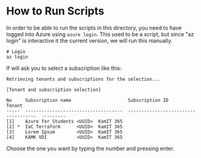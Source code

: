 # How to Run Scripts

In order to be able to run the scripts in this directory, you need to have logged into Azure using `azure login`. This used to be a script, but since "az login" is interactive it the current version, we will run this manually.

```
# Login
az login
```

If will ask you to select a subscription like this:

```
Retrieving tenants and subscriptions for the selection...

[Tenant and subscription selection]

No     Subscription name                     Subscription ID                       Tenant
-----  ------------------------------------  ------------------------------------  ---------
[1]    Azure for Students <UUID>  KamIT 365
[2] *  IaC Terraform      <UUID>  KamIT 365
[3]    Lorem Ipsum        <UUID>  KamIT 365
[4]    KAMK VDI           <UUID>  KamIT 365
```

Choose the one you want by typing the number and pressing enter.